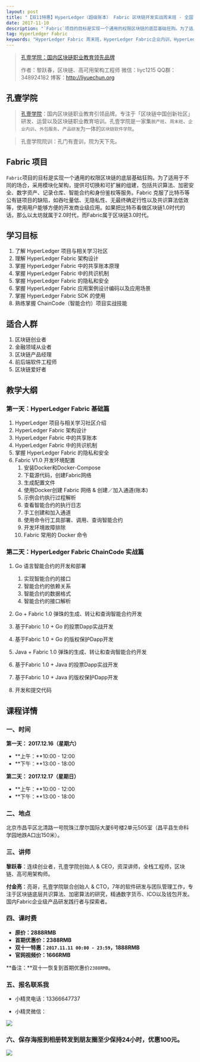 ```yaml
---
layout: post
title: "【双11特惠】HyperLedger（超级账本） Fabric 区块链开发实战周末班 - 全国首发/孔壹学院独家"
date: 2017-11-10
description: "`Fabric`项目的目标是实现一个通用的权限区块链的底层基础狂购。为了适用于不同的场合，采用模块化架构，提供可切换和可扩展的组建，包括共识算法、加密安全、数字资产、记录仓库、智能合约和身份鉴权等服务。Fabric 克服了比特币等公有链项目的缺陷，如吞吐量低、无隐私性、无最终确定行性以及共识算法低效等，使用用户能够方便的开发商业级应用。如果把比特币看做区块链1.0时代的话，那么以太坊就属于2.0时代，而Fabric属于区块链3.0时代。"
tag: HyperLedger Fabric
keywords: "HyperLedger Fabric 周末班，HyperLedger Fabric企业内训，HyperLedger Fabric 视频教程，HyperLedger Fabric 孔壹学院"
---
```


> [孔壹学院：国内区块链职业教育领先品牌](http://www.kongyixueyuan.com)
> 
> 作者：黎跃春，区块链、高可用架构工程师
> 微信：liyc1215  QQ群：348924182  博客：http://liyuechun.org
>

## 孔壹学院

> [孔壹学院](www.kongyixueyuan.com)：国内区块链职业教育引领品牌。专注于「区块链中国创新社区」研发、运营以及区块链职业教育培训。孔壹学院是一家集`脱产班`、`周末班`、`企业内训`、`外包服务`、`产品研发`为一体的`区块链软件学院`。

> 孔壹学院院训：孔门有壹训，院为天下先。


## Fabric 项目

`Fabric`项目的目标是实现一个通用的权限区块链的底层基础狂购。为了适用于不同的场合，采用模块化架构，提供可切换和可扩展的组建，包括共识算法、加密安全、数字资产、记录仓库、智能合约和身份鉴权等服务。Fabric 克服了比特币等公有链项目的缺陷，如吞吐量低、无隐私性、无最终确定行性以及共识算法低效等，使用用户能够方便的开发商业级应用。如果把比特币看做区块链1.0时代的话，那么以太坊就属于2.0时代，而Fabric属于区块链3.0时代。


## 学习目标

1. 了解 HyperLedger 项目与相关学习社区
2. 理解 HyperLedger Fabric 架构设计
3. 掌握 HyperLedger Fabric 中的共享账本原理
4. 掌握 HyperLedger Fabric 中的共识机制
5. 掌握 HyperLedger Fabric 的隐私和安全
6. 掌握 HyperLedger Fabric 应用案例设计编码以及应用场景
7. 掌握 HyperLedger Fabric SDK 的使用
8. 熟练掌握 ChainCode（智能合约）项目实战技能

## 适合人群

1. 区块链创业者
2. 金融领域从业者
3. 区块链产品经理
4. 前后端软件工程师
5. 区块链爱好者

## 教学大纲

### 第一天：HyperLedger Fabric 基础篇


1. HyperLedger 项目与相关学习社区介绍
2. HyperLedger Fabric 架构设计
3. HyperLedger Fabric 中的共享账本
4. HyperLedger Fabric 中的共识机制
5. 掌握 HyperLedger Fabric 的隐私和安全
6. Fabric V1.0 开发环境配置
    1. 安装Docker和Docker-Compose
    2. 下载源代码，创建Fabric网络
    3. 生成配置文件
    4. 使用Docker创建 Fabric 网络 & 创建／加入通道(账本)
    5. 示例合约执行过程解析
    6. 查看智能合约的执行日志
    7. 手工创建和加入通道
    8. 使用命令行工具部署、调用、查询智能合约
    9. 开发环境故障排除
    10. Fabric 常用的 Docker 命令
    

### 第二天：HyperLedger Fabric ChainCode 实战篇

1. Go 语言智能合约的开发和部署
    1. 实现智能合约的接口
    2. 智能合约的依赖关系
    3. 智能合约的数据格式
    4. 智能合约的接口解析
    
2. Go + Fabric 1.0 弹珠的生成、转让和查询智能合约开发
3. 基于Fabric 1.0 + Go 的投票Dapp实战开发
4. 基于Fabric 1.0 + Go 的版权保护Dapp开发
5. Java + Fabric 1.0 弹珠的生成、转让和查询智能合约开发
6. 基于Fabric 1.0 + Java 的投票Dapp实战开发
7. 基于Fabric 1.0 + Java 的版权保护Dapp开发
8. 开发和提交代码


## 课程详情

### 一、时间

**第一天： 2017.12.16（星期六）**

- **上午：**10:00 - 12:00 
- **下午：**13:00 - 18:00 

**第二天： 2017.12.17（星期日）**

- **上午：**10:00 - 12:00 
- **下午：**13:00 - 18:00 

### 二、地点

北京市昌平区北清路一号院珠江摩尔国际大厦6号楼2单元505室（昌平县生命科学园地跌A口出150米）。

### 三、讲师

**黎跃春**：连续创业者，孔壹学院创始人 & CEO，资深讲师，全栈工程师，区块链、高可用架构师。

**付金亮**：亮哥，孔壹学院联合创始人 & CTO，7年的软件研发与团队管理工作，专注于区块链底层共识算法、加密算法的研究，精通数字货币、ICO以及钱包开发。国内Fabric企业级产品研发践行者与探索者。

### 四、课时费

- **原价：2888RMB**
- **首期优惠价：2388RMB**
- **双十一特惠：`2017.11.11 00:00 - 23:59`，1888RMB** 
- **官网视频价：1666RMB**

**备注：**双十一恢复到首期优惠价`2388RMB`。

### 五、报名联系我


- 小精灵电话：13366647737

- 小精灵微信：

![](http://om1c35wrq.bkt.clouddn.com/%E5%B0%8F%E7%B2%BE%E7%81%B5%E5%BE%AE%E4%BF%A1.png)


### 六、保存海报到相册转发到朋友圈至少保持24小时，优惠100元。

![](http://om1c35wrq.bkt.clouddn.com/fabric1111.jpg)


